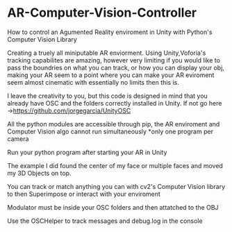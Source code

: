 # AR-Computer-Vision-Controller
How to control an Agumented Reality enviroment in Unity with Python's Computer Vision Library

Creating a truely all miniputable AR enviorment.
Using Unity,Voforia's tracking capabilites are amazing, however very limiting 
if you would like to pass the boundries on what you can track, or how you can display your obj, making your AR seem 
to a point where you can make your AR eviroment seem almost cinematic with essentially no limits then this is.

I leave the creativity to you, but this code is designed in mind that you already have OSC and the folders correctly 
installed in Unity. If not go here ->https://github.com/jorgegarcia/UnityOSC

All the python modules are accessible through pip, the AR enviroment and Computer Vision algo cannot run simultaneously
*only one program per camera

Run your python program after starting your AR in Unity

The example I did found the center of my face or multiple faces and moved my 3D Objects on top.

You can track or match anything you can with cv2's Computer Vision library to then Superimpose or interact with your enviroment

Modulator must be inside your OSC folders and then attatched to the OBJ

Use the OSCHelper to track messages and debug.log in the console
 
